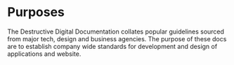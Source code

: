 # Purposes

The Destructive Digital Documentation collates popular guidelines sourced from major tech, design and business agencies. The purpose of these docs are to establish company wide standards for development and design of applications and website.


